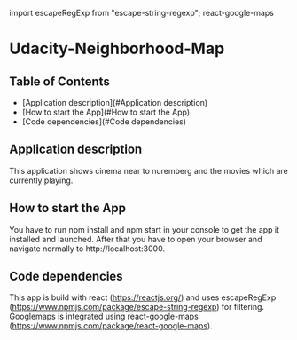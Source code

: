 import escapeRegExp from "escape-string-regexp";
react-google-maps

# Udacity-Neighborhood-Map


## Table of Contents

* [Application description](#Application description)
* [How to start the App](#How to start the App)
* [Code dependencies](#Code dependencies)


## Application description
This application shows cinema near to nuremberg and the movies which are currently playing.

## How to start the App
You have to run npm install and npm start in your console to get the app it installed and launched. After that you have to open your browser and navigate normally to http://localhost:3000.

## Code dependencies
This app is build with react (https://reactjs.org/) and uses escapeRegExp (https://www.npmjs.com/package/escape-string-regexp) for filtering. Googlemaps is integrated using react-google-maps (https://www.npmjs.com/package/react-google-maps).
